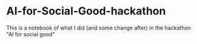 # AI-for-Social-Good-hackathon

This is a notebook of what I did (and some change after) in the hackathon "AI for social good"
